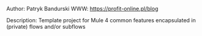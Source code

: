 Author: Patryk Bandurski
WWW: https://profit-online.pl/blog

Description:
Template project for Mule 4 common features encapsulated in (private) flows and/or subflows